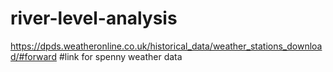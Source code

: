 # river-level-analysis
https://dpds.weatheronline.co.uk/historical_data/weather_stations_download/#forward  #link for spenny weather data

